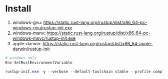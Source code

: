 # Install

1. windows-gnu: <https://static.rust-lang.org/rustup/dist/x86_64-pc-windows-gnu/rustup-init.exe>
2. windows-msnv: <https://static.rust-lang.org/rustup/dist/x86_64-pc-windows-msvc/rustup-init.exe>
3. apple-darwin: <https://static.rust-lang.org/rustup/dist/x86_64-apple-darwin/rustup-init>

```powershell
# windows only
Env-SetRustEnvironmentVariable

rustup-init.exe -y --verbose --default-toolchain stable --profile complete --no-modify-path
```